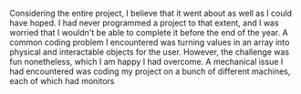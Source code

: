 Considering the entire project, I believe that it went about as well as I could have hoped. I had never programmed a project to that extent, and I was worried that I wouldn't be able to complete it before the end of the year.
A common coding problem I encountered was turning values in an array into physical and interactable objects for the user. However, the challenge was fun nonetheless, which I am happy I had overcome.
A mechanical issue I had encountered was coding my project on a bunch of different machines, each of which had monitors 